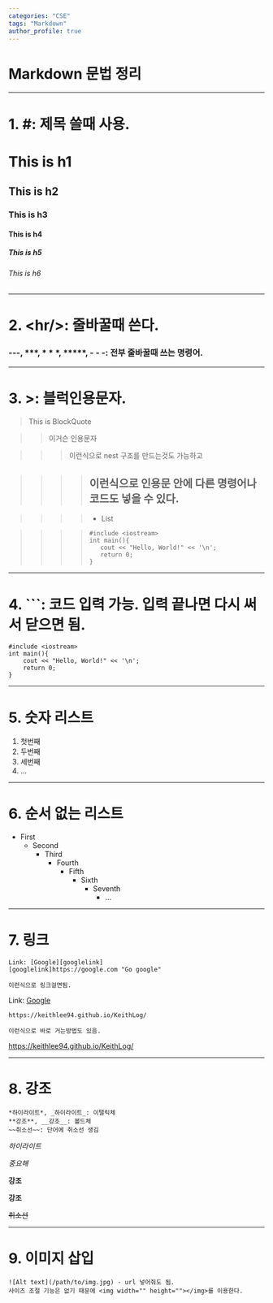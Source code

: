 ```yaml
---
categories: "CSE"
tags: "Markdown"
author_profile: true
---
```

# Markdown 문법 정리
<hr/>

# 1. #: 제목 쓸때 사용.
# This is h1
## This is h2
### This is h3
#### This is h4
##### This is h5
###### This is h6
<hr/>

# 2. <<!-- -->hr/>: 줄바꿀때 쓴다.
### <!-- -->---, ***, * * *, *****, - - -: 전부 줄바꿀때 쓰는 명령어.
<hr/>

# 3. >: 블럭인용문자.
> This is BlockQuote

>> 이거슨 인용문자

>>> 이런식으로 nest 구조를 만드는것도 가능하고

>>>> ## 이런식으로 인용문 안에 다른 명령어나 코드도 넣을 수 있다.

>>>> * List

>>>> ```
>>>> #include <iostream>
>>>> int main(){
>>>>    cout << "Hello, World!" << '\n';
>>>>    return 0;
>>>>}
>>>> ```
<hr/>

# 4. ```: 코드 입력 가능. 입력 끝나면 다시 써서 닫으면 됨.
```
#include <iostream>
int main(){
    cout << "Hello, World!" << '\n';
    return 0;
}
```
<hr/>

# 5. 숫자 리스트
1. 첫번째
2. 두번째
3. 세번째
4. ...
<hr/>

# 6. 순서 없는 리스트
- First
    - Second
        - Third
            - Fourth
                - Fifth
                    - Sixth
                        - Seventh
                            - ...
<hr/>

# 7. 링크
```
Link: [Google][googlelink]
[googlelink]https://google.com "Go google"

이런식으로 링크걸면됨.
```
Link: [Google][googlelink]

[googlelink]: https://google.com "Go google"

```
https://keithlee94.github.io/KeithLog/

이런식으로 바로 거는방법도 있음.
```

https://keithlee94.github.io/KeithLog/
<hr/>

# 8. 강조
```
*하이라이트*, _하이라이트_: 이탤릭체
**강조**, __강조__: 볼드체
~~취소선~~: 단어에 취소선 생김
```
*하이라이트*

_중요해_

**강조**

__강조__

~~취소선~~
<hr/>

# 9. 이미지 삽입
```
![Alt text](/path/to/img.jpg) - url 넣어줘도 됨.
사이즈 조절 기능은 없기 때문에 <img width="" height=""></img>를 이용한다.
```
